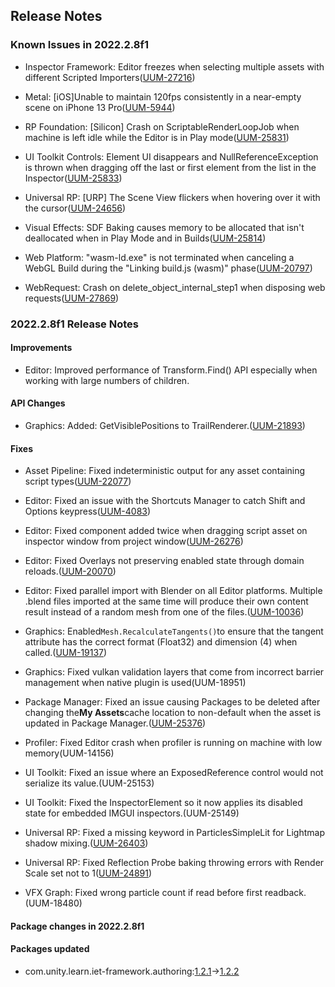 ## Release Notes

### Known Issues in 2022.2.8f1

-   Inspector Framework: Editor freezes when selecting multiple assets with different Scripted Importers([UUM-27216](https://issuetracker.unity3d.com/issues/editor-freezes-when-selecting-multiple-assets-with-different-scripted-importers))

-   Metal: \[iOS\]Unable to maintain 120fps consistently in a near-empty scene on iPhone 13 Pro([UUM-5944](https://issuetracker.unity3d.com/issues/ios-target-fps-is-ignored-on-iphone-13-pro))

-   RP Foundation: \[Silicon\] Crash on ScriptableRenderLoopJob when machine is left idle while the Editor is in Play mode([UUM-25831](https://issuetracker.unity3d.com/issues/silicon-crash-on-scriptablerenderloopjob-when-machine-is-left-idle-while-the-editor-is-in-play-mode))

-   UI Toolkit Controls: Element UI disappears and NullReferenceException is thrown when dragging off the last or first element from the list in the Inspector([UUM-25833](https://issuetracker.unity3d.com/issues/element-ui-disappears-and-nullreferenceexception-is-thrown-when-dragging-off-the-last-or-first-element-from-the-list-in-the-inspector))

-   Universal RP: \[URP\] The Scene View flickers when hovering over it with the cursor([UUM-24656](https://issuetracker.unity3d.com/issues/linux-urp-the-scene-view-flickers-when-hovering-over-it-with-the-cursor))

-   Visual Effects: SDF Baking causes memory to be allocated that isn\'t deallocated when in Play Mode and in Builds([UUM-25814](https://issuetracker.unity3d.com/issues/sdf-baking-causes-memory-to-be-allocated-that-isnt-deallocated-when-in-play-mode-and-in-builds))

-   Web Platform: \"wasm-ld.exe\" is not terminated when canceling a WebGL Build during the \"Linking build.js (wasm)\" phase([UUM-20797](https://issuetracker.unity3d.com/issues/wasm-ld-dot-exe-is-not-terminated-when-canceling-a-webgl-build-during-the-linking-build-dot-js-wasm-phase))

-   WebRequest: Crash on delete_object_internal_step1 when disposing web requests([UUM-27869](https://issuetracker.unity3d.com/issues/crash-on-delete-object-internal-step1-when-disposing-web-requests))

### 2022.2.8f1 Release Notes

#### Improvements

-   Editor: Improved performance of Transform.Find() API especially when working with large numbers of children.

#### API Changes

-   Graphics: Added: GetVisiblePositions to TrailRenderer.([UUM-21893](https://issuetracker.unity3d.com/issues/trailrenderer-dot-getpositions-returns-invisible-points))

#### Fixes

-   Asset Pipeline: Fixed indeterministic output for any asset containing script types([UUM-22077](https://issuetracker.unity3d.com/issues/inconsistent-assetdatabase-dot-getdependencyhash-value-returned-for-unchanged-source-files-when-using-a-custom-scriptedimporter))

-   Editor: Fixed an issue with the Shortcuts Manager to catch Shift and Options keypress([UUM-4083](https://issuetracker.unity3d.com/issues/mac-shortcutmanager-ignores-shift-modifier-1))

-   Editor: Fixed component added twice when dragging script asset on inspector window from project window([UUM-26276](https://issuetracker.unity3d.com/issues/monobehaviour-dragged-and-dropped-to-the-gameobject-ends-up-adding-twice))

-   Editor: Fixed Overlays not preserving enabled state through domain reloads.([UUM-20070](https://issuetracker.unity3d.com/issues/hidden-overlays-are-reappearing-after-relaunching-the-unity-editor))

-   Editor: Fixed parallel import with Blender on all Editor platforms. Multiple .blend files imported at the same time will produce their own content result instead of a random mesh from one of the files.([UUM-10036](https://issuetracker.unity3d.com/issues/blend-models-are-imported-incorrectly-when-using-the-parallel-import-function))

-   Graphics: Enabled` Mesh.RecalculateTangents() `to ensure that the tangent attribute has the correct format (Float32) and dimension (4) when called.([UUM-19137](https://issuetracker.unity3d.com/issues/crash-on-mesh-recalculatetangents-when-recalculating-tangents))

-   Graphics: Fixed vulkan validation layers that come from incorrect barrier management when native plugin is used(UUM-18951)

-   Package Manager: Fixed an issue causing Packages to be deleted after changing the**My Assets**cache location to non-default when the asset is updated in Package Manager.([UUM-25376](https://issuetracker.unity3d.com/issues/packages-are-deleted-after-changing-the-my-assets-cache-location-to-non-default-when-the-asset-is-updated-in-package-manager))

-   Profiler: Fixed Editor crash when profiler is running on machine with low memory(UUM-14156)

-   UI Toolkit: Fixed an issue where an ExposedReference control would not serialize its value.(UUM-25153)

-   UI Toolkit: Fixed the InspectorElement so it now applies its disabled state for embedded IMGUI inspectors.(UUM-25149)

-   Universal RP: Fixed a missing keyword in ParticlesSimpleLit for Lightmap shadow mixing.([UUM-26403](https://issuetracker.unity3d.com/issues/urp-particle-simplelit-is-missing-number-pragma-multi-compile-lightmap-shadow-mixing))

-   Universal RP: Fixed Reflection Probe baking throwing errors with Render Scale set not to 1([UUM-24891](https://issuetracker.unity3d.com/issues/errors-thrown-and-reflection-probe-is-partially-black-after-baking-it))

-   VFX Graph: Fixed wrong particle count if read before first readback.(UUM-18480)

#### Package changes in 2022.2.8f1

#### Packages updated

-   com.unity.learn.iet-framework.authoring:[1.2.1](https://docs.unity3d.com/Packages/com.unity.learn.iet-framework.authoring@1.2//changelog/CHANGELOG.html)→[1.2.2](https://docs.unity3d.com/Packages/com.unity.learn.iet-framework.authoring@1.2//changelog/CHANGELOG.html)
